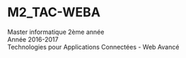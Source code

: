 # M2_TAC-WEBA

Master informatique 2ème année  
Année 2016-2017  
Technologies pour Applications Connectées - Web Avancé  

